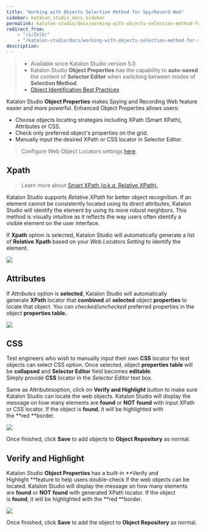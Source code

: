 ```yaml
---
title: "Working with Objects Selection Method for Spy/Record Web" 
sidebar: katalon_studio_docs_sidebar
permalink: katalon-studio/docs/working-with-objects-selection-method-for-spyrecord-web.html 
redirect_from:
    - "/x/ZxlO/"
    - "/katalon-studio/docs/working-with-objects-selection-method-for-spyrecord-web/"
description: 
---
```

> *   Available since Katalon Studio version 5.0
> *   Katalon Studio **Object Properties** has the capability to **auto-saved** the content of **Selector Editor** when switching between modes of **Selection Method**.
> *   [Object Identification Best Practices](/display/KD/Optimizing+Object+Identification+and+Tools)

Katalon Studio **Object Properties** makes Spying and Recording Web feature easier and more powerful. Enhanced Object Properties allows users:
* Choose objects locating strategies including XPath (Smart XPath), Attributes or CSS.
* Check only preferred object's properties on the grid.
* Manually input the desired XPath or CSS locator in Selector Editor.

> Configure Web Object Locators settings [here](https://docs.katalon.com/katalon-studio/docs/web-locators-settings-since-v571.html
).

Xpath
-----
> Learn more about [Smart XPath (_a.k.a._ Relative XPath).](https://www.katalon.com/resources-center/blog/smart-xpath-generator/)

Katalon Studio supports _Relative XPath_ for better object recognition. If an element cannot be consistently located using its direct attributes, Katalon Studio will identify the element by using its more robust neighbors. This method is visually intuitive as it reflects the way users often identify a visible element on the user interface.

If **Xpath** option is selected, Katalon Studio will automatically generate a list of **Relative Xpath** based on your _Web Locators Setting_ to identify the element.

![](../../images/katalon-studio/docs/working-with-objects-selection-method-for-spyrecord-web/image2018-9-5-183A573A11.png)

Attributes
----------

If _Attributes_ option is **selected**, Katalon Studio will automatically generate **XPath** locator that **combined** all **selected** object **properties** to locate that object. You can _checked/unchecked_ preferred properties in the object **properties table.**

![](../../images/katalon-studio/docs/working-with-objects-selection-method-for-spyrecord-web/image2018-9-5-183A293A36.png)

CSS
---

Test engineers who wish to manually input their own **CSS** locator for test objects can select CSS option. Once selected, object **properties table** will be **collapsed** and **Selector Editor** field becomes **editable**. Simply provide **CSS** locator in the _Selector Editor_ text box. 

Same as Attributesoption, click on **Verify and Highlight** button to make sure Katalon Studio can locate the web objects. Katalon Studio will display the message on how many elements are **found** or **NOT** **found** with input XPath or CSS locator. If the object is **found**, it will be highlighted with the **red **border. 

![](../../images/katalon-studio/docs/working-with-objects-selection-method-for-spyrecord-web/image2018-9-5-183A503A16.png)

Once finished, click **Save** to add objects to **Object Repository** as normal.

Verify and Highlight
--------------------

Katalon Studio **Object Properties** has a built-in **Verify and Highlight **feature to help users double-check if the web objects can be located. Katalon Studio will display the message on how many elements are **found** or **NOT** **found** with generated XPath locator. If the object is **found**, it will be highlighted with the **red **border. 

![](../../images/katalon-studio/docs/working-with-objects-selection-method-for-spyrecord-web/image2018-9-5-183A303A43.png)

Once finished, click **Save** to add the object to **Object Repository** as normal.